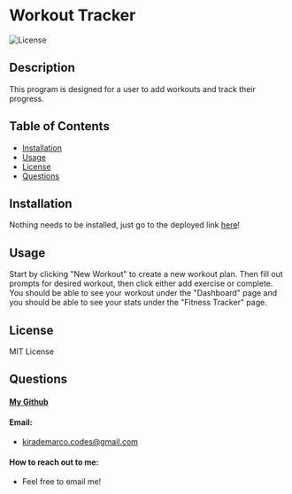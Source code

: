 # Workout Tracker
![License](https://img.shields.io/badge/license-MIT-brightgreen)
## Description
This program is designed for a user to add workouts and track their progress.

## Table of Contents
- [Installation](#installation)
- [Usage](#usage)
- [License](#license)
- [Questions](#questions)
## Installation
Nothing needs to be installed, just go to the deployed link [here](https://limitless-crag-14931.herokuapp.com/)!
## Usage
Start by clicking "New Workout" to create a new workout plan. Then fill out prompts for desired workout, then click either add exercise or complete. You should be able to see your workout under the "Dashboard" page and you should be able to see your stats under the "Fitness Tracker" page.
## License
MIT License
## Questions
#### [My Github](https://github.com/kirafaye99)
#### Email: 
- kirademarco.codes@gmail.com
#### How to reach out to me:
- Feel free to email me!
